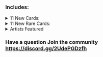 ### Includes:

<details>
<summary>11 New Cards:
</summary>

|Name|Power|Health|Cost|Sigils|Tribes|
|:-|:-|:-|:-|:-|:-|
|Ace opossum|2|4| <img align="center" src="https://tinyurl.com/2p8wpx7f">| Trinket Bearer|None|
|Ash grey|2|2| <img align="center" src="https://tinyurl.com/2p8ev3yj">| Guardian|Canine|
|Clueless|2|4| <img align="center" src="https://tinyurl.com/mv6tnc5e">| Random Strike,  Random Strafe||
|crimson|5|5| <img align="center" src="https://tinyurl.com/yrt8hwxr">| Frozen Away|None|
|Doggo Hank|1|5| <img align="center" src="https://tinyurl.com/42jumw7s">| Guardian|Canine|
|EGG|0|1| <img align="center" src="https://tinyurl.com/2p8ev3yj">| Bellist||
|Jewelstine|2|2| <img align="center" src="https://tinyurl.com/42jumw7s">| Annoying,  Airborne|Bird|
|Kidd ghost|1|3| <img align="center" src="https://tinyurl.com/42jumw7s">| Bifurcated Strike,  Many Lives|None|
|MaterialEnergy|0|3| <img align="center" src="https://tinyurl.com/yrt8hwxr">| Trifurcated Strike,  Bifurcated Strike,  Frozen Away||
|Niki The sylph|3|2| <img align="center" src="https://tinyurl.com/58ksh7sk">| Airborne,  Trinket Bearer|Bird|
|Pharoh's Pets|0|1| <img align="center" src="https://tinyurl.com/2p8wpx7f">| Many Lives,  Worthy Sacrifice||
</details>

<details>
<summary>11 New Rare Cards:
</summary>

|Name|Power|Health|Cost|Sigils|Tribes|
|:-|:-|:-|:-|:-|:-|
|Alisourus Rex|1|2| <img align="center" src="https://tinyurl.com/yrt8hwxr">| Unkillable,  Corpse Eater|None|
|Anime Jesus|1|1| <img align="center" src="https://tinyurl.com/42jumw7s">| Many Lives,  Amorphous|Bird|
|Attack Helicopter|3|1| <img align="center" src="https://tinyurl.com/ytvkwtdd">| Trifurcated Strike|Bird|
|Daniel Mullins|3|2| <img align="center" src="https://tinyurl.com/yrt8hwxr">| Vicious||
|Geck Larva|0|1| <img align="center" src="https://tinyurl.com/2p8ev3yj">| Fledgling|Reptile|
|Hank|2|1| <img align="center" src="https://tinyurl.com/2p8ev3yj">| Many Lives,  Fledgling||
|HeroYoYo|1|1| <img align="center" src="https://tinyurl.com/kt3f8tnw">| Superior Sacrifice,  Unkillable,  Bone lord 6||
|Holy crusader|1|3| <img align="center" src="https://tinyurl.com/42jumw7s">| Frozen Away|None|
|Kevin Saxby|3|3| <img align="center" src="https://tinyurl.com/yrt8hwxr">| Trifurcated Strike||
|Lucy|1|3| <img align="center" src="https://tinyurl.com/2p8ev3yj">| Many Lives,  Fledgling||
|Zombified doll|0|1| <img align="center" src="https://tinyurl.com/276rt5yx">| Unkillable,  Bone King|None|
</details>

<details>
<summary>Artists Featured
</summary>

HeroYoYo

Niki The Slyph

Kitxipixi

And other Parts Of the community
</details>

### Have a question Join the community https://discord.gg/2UdePGDzfh
